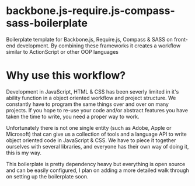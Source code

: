 backbone.js-require.js-compass-sass-boilerplate
===============================================

Boilerplate template for Backbone.js, Require.js, Compass &amp; SASS on front-end development. By combining these frameworks it creates a workflow similar to ActionScript or other OOP languages

<h1>Why use this workflow?</h1>

Development in JavaScript, HTML & CSS has been severly limited in it's ability function in a object oriented workflow and project structure. We constantly have to program the same things over and over on many projects. If you hope to re-use your code and/or abstract features you have taken the time to write, you need a proper way to work.

Unfortunately there is not one single entity (such as Adobe, Apple or Microsoft) that can give us a collection of tools and a language API to write object oriented code in JavaScript & CSS. We have to piece it together ourselves with several libraries, and everyone has their own way of doing it, this is my way.

This boilerplate is pretty dependency heavy but everything is open source and can be easily configured, I plan on adding a more detailed walk through on setting up the boilerplate soon.